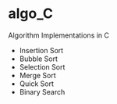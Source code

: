 # algo_C
Algorithm Implementations in C

* Insertion Sort
* Bubble Sort
* Selection Sort
* Merge Sort
* Quick Sort
* Binary Search
